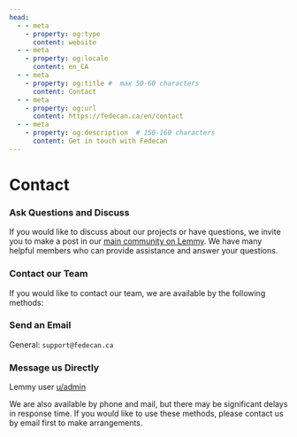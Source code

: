 ```yaml
---
head:
  - - meta
    - property: og:type
      content: website
  - - meta
    - property: og:locale
      content: en_CA
  - - meta
    - property: og:title #  max 50-60 characters
      content: Contact
  - - meta
    - property: og:url
      content: https://fedecan.ca/en/contact
  - - meta
    - property: og:description  # 150-160 characters
      content: Get in touch with Fedecan
---
```


# Contact

### Ask Questions and Discuss

If you would like to discuss about our projects or have questions, we invite you to make a post in our [main community on Lemmy](https://lemmy.ca/c/main). We have many helpful members who can provide assistance and answer your questions. 


### Contact our Team

If you would like to contact our team, we are available by the following methods:

<div class="cards-container">
  <div class="card">
    <h3 class="text-with-icon">
      <Icon icon="ic:outline-email" width="1.2em" height="1.2em" />
      Send an Email
    </h3>
    <p>General: <code>support@fedecan.ca</code></p>
  </div>

  <div class="card">
    <h3 class="text-with-icon">
      <Icon icon="ic:outline-chat" width="1.2em" height="1.2em" />
      Message us Directly
    </h3>
    <p>Lemmy user <a href="https://lemmy.ca/u/admin">u/admin</a></p>
  </div>
</div>

We are also available by phone and mail, but there may be significant delays in response time. If you would like to use these methods, please contact us by email first to make arrangements.
